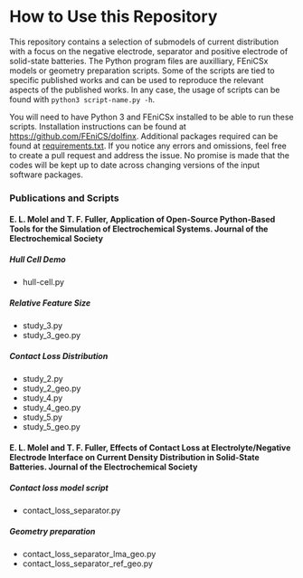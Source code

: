 # How to Use this Repository
This repository contains a selection of submodels of current distribution with a focus on the negative electrode, separator and positive electrode of solid-state batteries.
The Python program files are auxilliary, FEniCSx models or geometry preparation scripts. Some of the scripts are tied to specific published works and can be used to reproduce
the relevant aspects of the published works. In any case, the usage of scripts can be found with `python3 script-name.py -h`.

You will need to have Python 3 and FEniCSx installed to be able to run these scripts. Installation instructions can be found at https://github.com/FEniCS/dolfinx. Additional packages required can be found at [requirements.txt](requirements.text). If you notice any errors and omissions, feel free to create a pull request and address the issue. No promise is made that the codes will be kept up to date across changing versions of the input software packages.

### Publications and Scripts
#### E. L. Molel and T. F. Fuller, Application of Open-Source Python-Based Tools for the Simulation of Electrochemical Systems. Journal of the Electrochemical Society
##### Hull Cell Demo
  - hull-cell.py
##### Relative Feature Size
  - study_3.py 
  - study_3_geo.py
##### Contact Loss Distribution
  - study_2.py
  - study_2_geo.py
  - study_4.py
  - study_4_geo.py
  - study_5.py
  - study_5_geo.py
#### E. L. Molel and T. F. Fuller, Effects of Contact Loss at Electrolyte/Negative Electrode Interface on Current Density Distribution in Solid-State Batteries. Journal of the Electrochemical Society
##### Contact loss model script
  - contact_loss_separator.py
##### Geometry preparation
  - contact_loss_separator_lma_geo.py
  - contact_loss_separator_ref_geo.py
